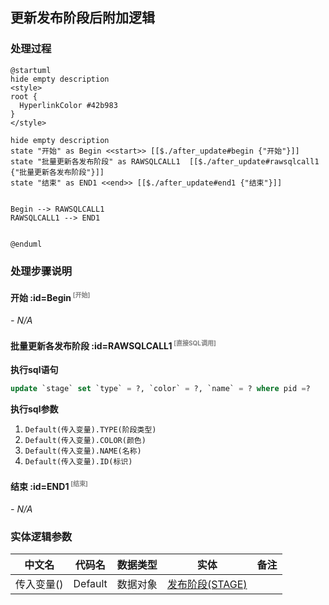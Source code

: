 ## 更新发布阶段后附加逻辑 <!-- {docsify-ignore-all} -->

   

### 处理过程

```plantuml
@startuml
hide empty description
<style>
root {
  HyperlinkColor #42b983
}
</style>

hide empty description
state "开始" as Begin <<start>> [[$./after_update#begin {"开始"}]]
state "批量更新各发布阶段" as RAWSQLCALL1  [[$./after_update#rawsqlcall1 {"批量更新各发布阶段"}]]
state "结束" as END1 <<end>> [[$./after_update#end1 {"结束"}]]


Begin --> RAWSQLCALL1
RAWSQLCALL1 --> END1


@enduml
```


### 处理步骤说明

#### 开始 :id=Begin<sup class="footnote-symbol"> <font color=gray size=1>[开始]</font></sup>



*- N/A*
#### 批量更新各发布阶段 :id=RAWSQLCALL1<sup class="footnote-symbol"> <font color=gray size=1>[直接SQL调用]</font></sup>



<p class="panel-title"><b>执行sql语句</b></p>

```sql
update `stage` set `type` = ?, `color` = ?, `name` = ? where pid =?
```

<p class="panel-title"><b>执行sql参数</b></p>

1. `Default(传入变量).TYPE(阶段类型)`
2. `Default(传入变量).COLOR(颜色)`
3. `Default(传入变量).NAME(名称)`
4. `Default(传入变量).ID(标识)`


#### 结束 :id=END1<sup class="footnote-symbol"> <font color=gray size=1>[结束]</font></sup>



*- N/A*



### 实体逻辑参数

|    中文名   |    代码名    |  数据类型    |  实体   |备注 |
| --------| --------| -------- | -------- | --------   |
|传入变量(<i class="fa fa-check"/></i>)|Default|数据对象|[发布阶段(STAGE)](module/ProjMgmt/stage.md)||
